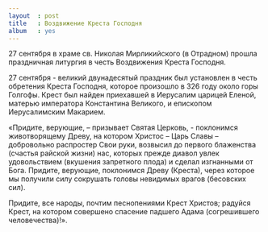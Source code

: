 ```yaml
---
layout  : post
title   : Воздвижение Креста Господня
album   : yes
---
```


27 сентября в храме св. Николая Мирликийского (в Отрадном) прошла праздничная литургия в честь Воздвижения Креста Господня.

27 сентября - великий двунадесятый праздник был установлен в честь обретения Креста Господня, которое произошло в 326 году около горы Голгофы. Крест был найден приехавшей в Иерусалим царицей Еленой, матерью императора Константина Великого, и епископом Иерусалимским Макарием.

«Придите, верующие, – призывает Святая Церковь, - поклонимся животворящему Древу, на котором Христос – Царь Славы – добровольно распростер Свои руки, возвысил до первого блаженства (счастья райской жизни) нас, которых прежде диавол увлек удовольствием (вкушения запретного плода) и сделал изгнанными от Бога. Придите, верующие, поклонимся Древу (Креста), через которое мы получили силу сокрушать головы невидимых врагов (бесовских сил).

Придите, все народы, почтим песнопениями Крест Христов; радуйся Крест, на котором совершено спасение падшего Адама (согрешившего человечества)!».
